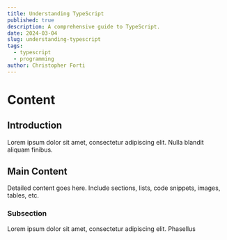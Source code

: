 ```yaml
---
title: Understanding TypeScript
published: true
description: A comprehensive guide to TypeScript.
date: 2024-03-04
slug: understanding-typescript
tags:
  - typescript
  - programming
author: Christopher Forti
---
```


# Content

## Introduction

Lorem ipsum dolor sit amet, consectetur adipiscing elit. Nulla blandit aliquam finibus.

## Main Content

Detailed content goes here. Include sections, lists, code snippets, images, tables, etc.

### Subsection

Lorem ipsum dolor sit amet, consectetur adipiscing elit. Phasellus
